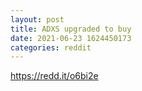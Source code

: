```yaml
--- 
layout: post 
title: ADXS upgraded to buy 
date: 2021-06-23 1624450173 
categories: reddit 
--- 
```

https://redd.it/o6bi2e